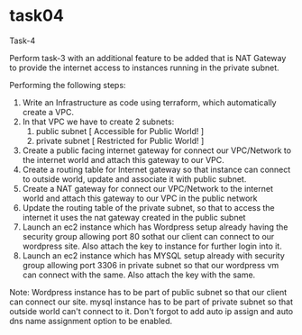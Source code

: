 # task04
Task-4 

Perform task-3 with an additional feature to be added that is NAT Gateway to provide the internet access to instances running in the private subnet.

Performing the following steps:
1.  Write an Infrastructure as code using terraform, which automatically create a VPC.
2.  In that VPC we have to create 2 subnets:
    1.   public  subnet [ Accessible for Public World! ] 
    2.   private subnet [ Restricted for Public World! ]
3. Create a public facing internet gateway for connect our VPC/Network to the internet world and attach this gateway to our VPC.
4. Create  a routing table for Internet gateway so that instance can connect to outside world, update and associate it with public subnet.
5.  Create a NAT gateway for connect our VPC/Network to the internet world  and attach this gateway to our VPC in the public network
6.  Update the routing table of the private subnet, so that to access the internet it uses the nat gateway created in the public subnet
7.  Launch an ec2 instance which has Wordpress setup already having the security group allowing  port 80 sothat our client can connect to our wordpress site. Also attach the key to instance for further login into it.
8.  Launch an ec2 instance which has MYSQL setup already with security group allowing  port 3306 in private subnet so that our wordpress vm can connect with the same. Also attach the key with the same.

Note: Wordpress instance has to be part of public subnet so that our client can connect our site. 
mysql instance has to be part of private  subnet so that outside world can't connect to it.
Don't forgot to add auto ip assign and auto dns name assignment option to be enabled.
